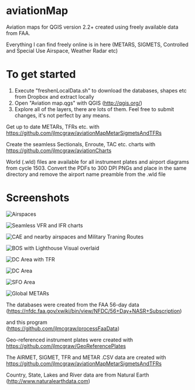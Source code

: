 ﻿aviationMap
============

Aviation maps for QGIS version 2.2+ created using freely available data from FAA.

Everything I can find freely online is in here (METARS, SIGMETS, Controlled and Special Use Airspace, Weather Radar etc)


To get started
==============
1. Execute "freshenLocalData.sh" to download the databases, shapes etc from Dropbox and extract locally
2. Open "Aviation map.qgs" with QGIS (http://qgis.org/)
3. Explore all of the layers, there are lots of them.  Feel free to submit changes, it's not perfect by any means.

Get up to date METARs, TFRs etc.  with https://github.com/jlmcgraw/aviationMapMetarSigmetsAndTFRs

Create the seamless Sectionals, Enroute, TAC etc. charts with https://github.com/jlmcgraw/aviationCharts

World (.wld) files are available for all instrument plates and airport diagrams from cycle 1503.  Convert the PDFs to 300 DPI 
PNGs and place in the same directory and remove the airport name preamble from the .wld file


Screenshots
===========

![Airspaces](https://raw.github.com/jlmcgraw/aviationMap/master/screenshots/Screenshot%20-%2004042015%20-%2010:38:17%20AM.png)

![Seamless VFR and IFR charts](https://raw.github.com/jlmcgraw/aviationMap/master/screenshots/Screenshot%20-%2004042015%20-%2010:40:26%20AM.png)

![CAE and nearby airspaces and Military Traning Routes](https://raw.github.com/jlmcgraw/aviationMap/master/screenshots/Screenshot%20-%2004012015%20-%2002:05:53%20PM.png)

![BOS with Lighthouse Visual overlaid](https://raw.github.com/jlmcgraw/aviationMap/master/screenshots/BOS%20with%20Lighthouse%20Visual%20overlaid.png)

![DC Area with TFR](https://raw.github.com/jlmcgraw/aviationMap/master/screenshots/DC%20Area%20with%20TFR.png)

![DC Area](https://raw.github.com/jlmcgraw/aviationMap/master/screenshots/DC%20Area.png)

![SFO Area](https://raw.github.com/jlmcgraw/aviationMap/master/screenshots/SFO.png)

![Global METARs](https://raw.github.com/jlmcgraw/aviationMap/master/screenshots/METARs.png)

The databases were created from the FAA 56-day data <br>
    (https://nfdc.faa.gov/xwiki/bin/view/NFDC/56+Day+NASR+Subscription)

and this program<br>
    (https://github.com/jlmcgraw/processFaaData)

Geo-referenced instrument plates were created with<br>
    https://github.com/jlmcgraw/GeoReferencePlates

The AIRMET, SIGMET, TFR and METAR .CSV data are created with<br>
    https://github.com/jlmcgraw/aviationMapMetarSigmetsAndTFRs

Country, State, Lakes and River data are from Natural Earth<br>
    (http://www.naturalearthdata.com)


